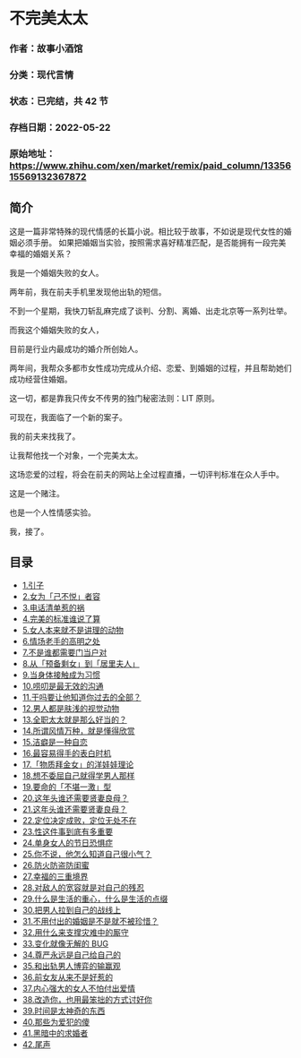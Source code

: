 # 不完美太太

### 作者：故事小酒馆

### 分类：现代言情

### 状态：已完结，共 42 节

### 存档日期：2022-05-22

### 原始地址：https://www.zhihu.com/xen/market/remix/paid_column/1335615569132367872


## 简介
这是一篇非常特殊的现代情感的长篇小说。相比较于故事，不如说是现代女性的婚姻必须手册。
如果把婚姻当实验，按照需求喜好精准匹配，是否能拥有一段完美幸福的婚姻关系？


我是一个婚姻失败的女人。


两年前，我在前夫手机里发现他出轨的短信。


不到一个星期，我快刀斩乱麻完成了谈判、分割、离婚、出走北京等一系列壮举。


而我这个婚姻失败的女人，


目前是行业内最成功的婚介所创始人。


  



两年间，我帮众多都市女性成功完成从介绍、恋爱、到婚姻的过程，并且帮助她们成功经营住婚姻。


这一切，都是靠我只传女不传男的独门秘密法则：LIT 原则。


  



可现在，我面临了一个新的案子。


我的前夫来找我了。


让我帮他找一个对象，一个完美太太。


这场恋爱的过程，将会在前夫的网站上全过程直播，一切评判标准在众人手中。  




这是一个赌注。


也是一个人性情感实验。  




我，接了。




## 目录
- [1.引子](1.引子.md)
- [2.女为「己不悦」者容](2.女为「己不悦」者容.md)
- [3.电话清单惹的祸](3.电话清单惹的祸.md)
- [4.完美的标准谁说了算](4.完美的标准谁说了算.md)
- [5.女人本来就不是讲理的动物](5.女人本来就不是讲理的动物.md)
- [6.情场老手的高明之处](6.情场老手的高明之处.md)
- [7.不是谁都需要门当户对](7.不是谁都需要门当户对.md)
- [8.从「预备剩女」到「居里夫人」](8.从「预备剩女」到「居里夫人」.md)
- [9.当身体接触成为习惯](9.当身体接触成为习惯.md)
- [10.唠叨是最无效的沟通](10.唠叨是最无效的沟通.md)
- [11.干吗要让他知道你过去的全部？](11.干吗要让他知道你过去的全部？.md)
- [12.男人都是肤浅的视觉动物](12.男人都是肤浅的视觉动物.md)
- [13.全职太太就是那么好当的？](13.全职太太就是那么好当的？.md)
- [14.所谓风情万种，就是懂得欣赏](14.所谓风情万种，就是懂得欣赏.md)
- [15.洁癖是一种自恋](15.洁癖是一种自恋.md)
- [16.最容易得手的表白时机](16.最容易得手的表白时机.md)
- [17.「物质拜金女」的洋娃娃理论](17.「物质拜金女」的洋娃娃理论.md)
- [18.想不委屈自己就得学男人那样](18.想不委屈自己就得学男人那样.md)
- [19.要命的「不堪一激」型](19.要命的「不堪一激」型.md)
- [20.这年头谁还需要贤妻良母？](20.这年头谁还需要贤妻良母？.md)
- [21.这年头谁还需要贤妻良母？](21.这年头谁还需要贤妻良母？.md)
- [22.定位决定成败，定位无处不在](22.定位决定成败，定位无处不在.md)
- [23.性这件事到底有多重要](23.性这件事到底有多重要.md)
- [24.单身女人的节日恐惧症](24.单身女人的节日恐惧症.md)
- [25.你不说，他怎么知道自己很小气？](25.你不说，他怎么知道自己很小气？.md)
- [26.防火防盗防闺蜜](26.防火防盗防闺蜜.md)
- [27.幸福的三重境界](27.幸福的三重境界.md)
- [28.对敌人的宽容就是对自己的残忍](28.对敌人的宽容就是对自己的残忍.md)
- [29.什么是生活的重心，什么是生活的点缀](29.什么是生活的重心，什么是生活的点缀.md)
- [30.把男人拉到自己的战线上](30.把男人拉到自己的战线上.md)
- [31.不用付出的婚姻是不是就不被珍惜？](31.不用付出的婚姻是不是就不被珍惜？.md)
- [32.用什么来支撑灾难中的厮守](32.用什么来支撑灾难中的厮守.md)
- [33.变化就像无解的 BUG](33.变化就像无解的%20BUG.md)
- [34.尊严永远是自己给自己的](34.尊严永远是自己给自己的.md)
- [35.和出轨男人博弈的输赢观](35.和出轨男人博弈的输赢观.md)
- [36.前女友从来不是好惹的](36.前女友从来不是好惹的.md)
- [37.内心强大的女人不怕付出爱情](37.内心强大的女人不怕付出爱情.md)
- [38.改造你，也用最笨拙的方式讨好你](38.改造你，也用最笨拙的方式讨好你.md)
- [39.时间是太神奇的东西](39.时间是太神奇的东西.md)
- [40.那些为爱犯的傻](40.那些为爱犯的傻.md)
- [41.黑暗中的求婚者](41.黑暗中的求婚者.md)
- [42.尾声](42.尾声.md)